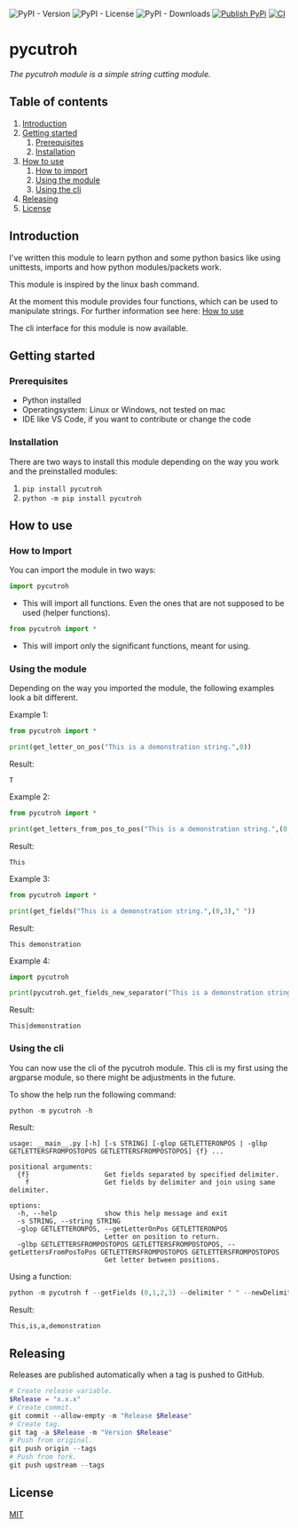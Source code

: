 ![PyPI - Version](https://img.shields.io/pypi/v/pycutroh)
![PyPI - License](https://img.shields.io/pypi/l/pycutroh)
![PyPI - Downloads](https://img.shields.io/pypi/dm/pycutroh)
[![Publish PyPi](https://github.com/IT-Administrators/pycutroh/actions/workflows/release.yml/badge.svg?branch=main)](https://github.com/IT-Administrators/pycutroh/actions/workflows/release.yml)
[![CI](https://github.com/IT-Administrators/pycutroh/actions/workflows/ci.yaml/badge.svg)](https://github.com/IT-Administrators/pycutroh/actions/workflows/ci.yaml)

# pycutroh

_The pycutroh module is a simple string cutting module._

## Table of contents

1. [Introduction](#introduction)
2. [Getting started](#getting-started)
    1. [Prerequisites](#prerequisites)
    2. [Installation](#installation)
3. [How to use](#how-to-use)
    1. [How to import](#how-to-import)
    2. [Using the module](#using-the-module)
    3. [Using the cli](#using-the-cli)
4. [Releasing](#releasing)
5. [License](/LICENSE)

## Introduction

I've written this module to learn python and some python basics like using unittests, imports and how python modules/packets work. 

This module is inspired by the linux bash command.

At the moment this module provides four functions, which can be used to manipulate strings. For further information see here: [How to use](#how-to-use)

The cli interface for this module is now available. 

## Getting started

### Prerequisites

- Python installed
- Operatingsystem: Linux or Windows, not tested on mac
- IDE like VS Code, if you want to contribute or change the code

### Installation

There are two ways to install this module depending on the way you work and the preinstalled modules:

1. ```pip install pycutroh```
2. ```python -m pip install pycutroh```

## How to use

### How to Import

You can import the module in two ways:

```python
import pycutroh
```

- This will import all functions. Even the ones that are not supposed to be used (helper functions).

```python
from pycutroh import *
```

- This will import only the significant functions, meant for using. 

### Using the module

Depending on the way you imported the module, the following examples look a bit different.

Example 1:

```python
from pycutroh import *

print(get_letter_on_pos("This is a demonstration string.",0))
```
Result:
```
T
```

Example 2:

```python
from pycutroh import *

print(get_letters_from_pos_to_pos("This is a demonstration string.",(0,4)))

```
Result:
```
This
```

Example 3:

```python
from pycutroh import *

print(get_fields("This is a demonstration string.",(0,3)," "))

```
Result:
```
This demonstration
```

Example 4:

```python
import pycutroh

print(pycutroh.get_fields_new_separator("This is a demonstration string.",(0,3)," ","|"))
```
Result:
```
This|demonstration
```

### Using the cli

You can now use the cli of the pycutroh module. This cli is my first using the argparse module, so there might be adjustments in the future.

To show the help run the following command:

```python
python -m pycutroh -h
```
Result:
```
usage: __main__.py [-h] [-s STRING] [-glop GETLETTERONPOS | -glbp GETLETTERSFROMPOSTOPOS GETLETTERSFROMPOSTOPOS] {f} ...

positional arguments:
  {f}                   Get fields separated by specified delimiter.
    f                   Get fields by delimiter and join using same delimiter.

options:
  -h, --help            show this help message and exit
  -s STRING, --string STRING
  -glop GETLETTERONPOS, --getLetterOnPos GETLETTERONPOS
                        Letter on position to return.
  -glbp GETLETTERSFROMPOSTOPOS GETLETTERSFROMPOSTOPOS, --getLettersFromPosToPos GETLETTERSFROMPOSTOPOS GETLETTERSFROMPOSTOPOS
                        Get letter between positions.
```

Using a function:

```python
python -m pycutroh f --getFields (0,1,2,3) --delimiter " " --newDelimiter ","
```

Result:
```
This,is,a,demonstration
```

## Releasing

Releases are published automatically when a tag is pushed to GitHub.

```Powershell
# Create release variable.
$Release = "x.x.x"
# Create commit.
git commit --allow-empty -m "Release $Release"
# Create tag.
git tag -a $Release -m "Version $Release"
# Push from original.
git push origin --tags
# Push from fork.
git push upstream --tags
```

## License

[MIT](/LICENSE)